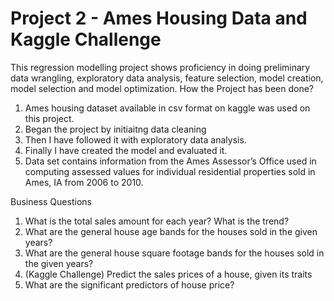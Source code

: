 # Project 2 - Ames Housing Data and Kaggle Challenge


This regression modelling project shows proficiency in doing preliminary data wrangling, exploratory data analysis, feature selection, model creation, model selection and model optimization.
How the Project has been done?

1. Ames housing dataset available in csv format on kaggle was used on this project.
2. Began the project by initiaitng data cleaning
3. Then I have followed it with exploratory data analysis.
4. Finally I have created the model and evaluated it. 
5. Data set contains information from the Ames Assessor’s Office used in computing assessed values for  individual residential properties sold in Ames, IA from 2006 to 2010.



Business Questions
1. What is the total sales amount for each year? What is the trend?
2. What are the general house age bands for the houses sold in the given years?
3. What are the general house square footage bands for the houses sold in the given years?
4. (Kaggle Challenge) Predict the sales prices of a house, given its traits
5. What are the significant predictors of house price?
